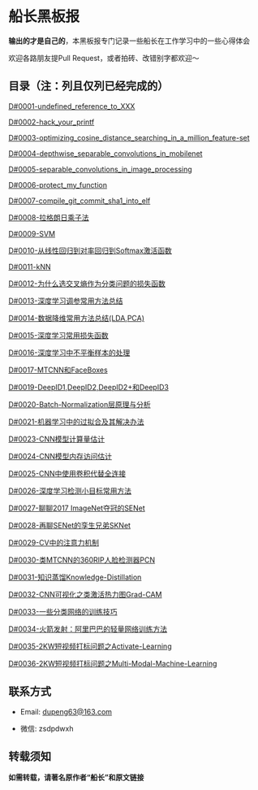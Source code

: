 # 船长黑板报

**输出的才是自己的**，本黑板报专门记录一些船长在工作学习中的一些心得体会

欢迎各路朋友提Pull Request，或者拍砖、改错别字都欢迎～

## 目录（注：列且仅列已经完成的）

[D#0001-undefined_reference_to_XXX](https://github.com/Captain1986/CaptainBlackboard/blob/master/D%230001-undefined_reference_to_XXX/D%230001.md)

[D#0002-hack_your_printf](https://github.com/Captain1986/CaptainBlackboard/blob/master/D%230002-hack_your_printf/D%230002.md)

[D#0003-optimizing_cosine_distance_searching_in_a_million_feature-set](https://github.com/Captain1986/CaptainBlackboard/blob/master/D%230003-optimizing_cosine_distance_searching_in_a_million_feature-set/D%230003.md)

[D#0004-depthwise_separable_convolutions_in_mobilenet](https://github.com/Captain1986/CaptainBlackboard/blob/master/D%230004-depthwise_separable_convolutions_in_mobilenet/D%230004.md)

[D#0005-separable_convolutions_in_image_processing](https://github.com/Captain1986/CaptainBlackboard/blob/master/D%230005-separable_convolutions_in_image_processing/D%230005.md)

[D#0006-protect_my_function](https://github.com/Captain1986/CaptainBlackboard/blob/master/D%230006-protect_my_function/D%230006.md)

[D#0007-compile_git_commit_sha1_into_elf](https://github.com/Captain1986/CaptainBlackboard/blob/master/D%230007-compile_git_commit_sha1_into_elf/D%230007.md)

[D#0008-拉格朗日乘子法](https://github.com/Captain1986/CaptainBlackboard/blob/master/D%230008-%E6%8B%89%E6%A0%BC%E6%9C%97%E6%97%A5%E4%B9%98%E5%AD%90%E6%B3%95/D%230008.md)

[D#0009-SVM](https://github.com/Captain1986/CaptainBlackboard/blob/master/D%230009-SVM/D%230009.md)

[D#0010-从线性回归到对率回归到Softmax激活函数](https://github.com/Captain1986/CaptainBlackboard/blob/master/D%230010-%E4%BB%8E%E7%BA%BF%E6%80%A7%E5%9B%9E%E5%BD%92%E5%88%B0%E5%AF%B9%E7%8E%87%E5%9B%9E%E5%BD%92%E5%88%B0Softmax%E6%BF%80%E6%B4%BB%E5%87%BD%E6%95%B0/D%230010.md)

[D#0011-kNN](https://github.com/Captain1986/CaptainBlackboard/blob/master/D%230011-kNN/D%230011.md)

[D#0012-为什么选交叉熵作为分类问题的损失函数](https://github.com/Captain1986/CaptainBlackboard/blob/master/D%230012-%E4%B8%BA%E4%BB%80%E4%B9%88%E9%80%89%E4%BA%A4%E5%8F%89%E7%86%B5%E4%BD%9C%E4%B8%BA%E5%88%86%E7%B1%BB%E9%97%AE%E9%A2%98%E7%9A%84%E6%8D%9F%E5%A4%B1%E5%87%BD%E6%95%B0/D%230012.md)

[D#0013-深度学习调参常用方法总结](https://github.com/Captain1986/CaptainBlackboard/blob/master/D%230013-%E6%B7%B1%E5%BA%A6%E5%AD%A6%E4%B9%A0%E8%B0%83%E5%8F%82%E5%B8%B8%E7%94%A8%E6%96%B9%E6%B3%95%E6%80%BB%E7%BB%93/D%230013.md)

[D#0014-数据降维常用方法总结(LDA,PCA)](https://github.com/Captain1986/CaptainBlackboard/blob/master/D%230014-%E6%95%B0%E6%8D%AE%E9%99%8D%E7%BB%B4%E5%B8%B8%E7%94%A8%E6%96%B9%E6%B3%95%E6%80%BB%E7%BB%93(LDA%2CPCA)/D%230014.md)

[D#0015-深度学习常用损失函数](https://github.com/Captain1986/CaptainBlackboard/blob/master/D%230015-%E6%B7%B1%E5%BA%A6%E5%AD%A6%E4%B9%A0%E5%B8%B8%E7%94%A8%E6%8D%9F%E5%A4%B1%E5%87%BD%E6%95%B0/D%230015.md)

[D#0016-深度学习中不平衡样本的处理](https://github.com/Captain1986/CaptainBlackboard/blob/master/D%230016-%E6%B7%B1%E5%BA%A6%E5%AD%A6%E4%B9%A0%E4%B8%AD%E4%B8%8D%E5%B9%B3%E8%A1%A1%E6%A0%B7%E6%9C%AC%E7%9A%84%E5%A4%84%E7%90%86/D%230016.md)

[D#0017-MTCNN和FaceBoxes](https://github.com/Captain1986/CaptainBlackboard/blob/master/D%230017-MTCNN%E5%92%8CFaceBoxes/D%230017.md)

[D#0019-DeepID1,DeepID2,DeepID2+和DeepID3](https://github.com/Captain1986/CaptainBlackboard/blob/master/D%230019-DeepID1%2CDeepID2%2CDeepID2%2B%E5%92%8CDeepID3/D%230019.md)

[D#0020-Batch-Normalization层原理与分析](https://github.com/Captain1986/CaptainBlackboard/blob/master/D%230020-Batch-Normalization%E5%B1%82%E5%8E%9F%E7%90%86%E4%B8%8E%E5%88%86%E6%9E%90/D%230020.md)

[D#0021-机器学习中的过拟合及其解决办法](https://github.com/Captain1986/CaptainBlackboard/blob/master/D%230021-%E6%9C%BA%E5%99%A8%E5%AD%A6%E4%B9%A0%E4%B8%AD%E7%9A%84%E8%BF%87%E6%8B%9F%E5%90%88%E5%8F%8A%E5%85%B6%E8%A7%A3%E5%86%B3%E5%8A%9E%E6%B3%95/D%230021.md)

[D#0023-CNN模型计算量估计](https://github.com/Captain1986/CaptainBlackboard/blob/master/D%230023-CNN%E6%A8%A1%E5%9E%8B%E8%AE%A1%E7%AE%97%E9%87%8F%E4%BC%B0%E8%AE%A1/D%230023.md)

[D#0024-CNN模型内存访问估计](https://github.com/Captain1986/CaptainBlackboard/blob/master/D%230024-CNN%E6%A8%A1%E5%9E%8B%E5%86%85%E5%AD%98%E8%AE%BF%E9%97%AE%E4%BC%B0%E8%AE%A1/D%230024.md)

[D#0025-CNN中使用卷积代替全连接](https://github.com/Captain1986/CaptainBlackboard/blob/master/D%230025-CNN%E4%B8%AD%E4%BD%BF%E7%94%A8%E5%8D%B7%E7%A7%AF%E4%BB%A3%E6%9B%BF%E5%85%A8%E8%BF%9E%E6%8E%A5/D%230025.md)

[D#0026-深度学习检测小目标常用方法](https://github.com/Captain1986/CaptainBlackboard/blob/master/D%230026-%E6%B7%B1%E5%BA%A6%E5%AD%A6%E4%B9%A0%E6%A3%80%E6%B5%8B%E5%B0%8F%E7%9B%AE%E6%A0%87%E5%B8%B8%E7%94%A8%E6%96%B9%E6%B3%95/D%230026.md)

[D#0027-聊聊2017 ImageNet夺冠的SENet](https://github.com/Captain1986/CaptainBlackboard/blob/master/D%230027-%E8%81%8A%E8%81%8A2017%20ImageNet%E5%A4%BA%E5%86%A0%E7%9A%84SENet/D%230027.md)

[D#0028-再聊SENet的孪生兄弟SKNet](https://github.com/Captain1986/CaptainBlackboard/blob/master/D%230028-%E5%86%8D%E8%81%8ASENet%E7%9A%84%E5%AD%AA%E7%94%9F%E5%85%84%E5%BC%9FSKNet/D%230028.md)

[D#0029-CV中的注意力机制](https://github.com/Captain1986/CaptainBlackboard/blob/master/D%230029-CV%E4%B8%AD%E7%9A%84%E6%B3%A8%E6%84%8F%E5%8A%9B%E6%9C%BA%E5%88%B6/D%230029.md)

[D#0030-类MTCNN的360RIP人脸检测器PCN](https://github.com/Captain1986/CaptainBlackboard/blob/master/D%230030-%E7%B1%BBMTCNN%E7%9A%84360RIP%E4%BA%BA%E8%84%B8%E6%A3%80%E6%B5%8B%E5%99%A8PCN/D%230030.md)

[D#0031-知识蒸馏Knowledge-Distillation](https://github.com/Captain1986/CaptainBlackboard/blob/master/D%230031-%E7%9F%A5%E8%AF%86%E8%92%B8%E9%A6%8FKnowledge-Distillation/D%230031.md)

[D#0032-CNN可视化之类激活热力图Grad-CAM](https://github.com/Captain1986/CaptainBlackboard/blob/master/D%230032-CNN%E5%8F%AF%E8%A7%86%E5%8C%96%E4%B9%8B%E7%B1%BB%E6%BF%80%E6%B4%BB%E7%83%AD%E5%8A%9B%E5%9B%BEGrad-CAM/D%230032.md)

[D#0033-一些分类网络的训练技巧](https://github.com/Captain1986/CaptainBlackboard/blob/master/D%230033-%E4%B8%80%E4%BA%9B%E5%88%86%E7%B1%BB%E7%BD%91%E7%BB%9C%E7%9A%84%E8%AE%AD%E7%BB%83%E6%8A%80%E5%B7%A7/D%230033.md)

[D#0034-火箭发射：阿里巴巴的轻量网络训练方法](https://github.com/Captain1986/CaptainBlackboard/blob/master/D%230034-%E7%81%AB%E7%AE%AD%E5%8F%91%E5%B0%84%EF%BC%9A%E9%98%BF%E9%87%8C%E5%B7%B4%E5%B7%B4%E7%9A%84%E8%BD%BB%E9%87%8F%E7%BD%91%E7%BB%9C%E8%AE%AD%E7%BB%83%E6%96%B9%E6%B3%95/D%230034.md)

[D#0035-2KW短视频打标问题之Activate-Learning](https://github.com/Captain1986/CaptainBlackboard/blob/master/D%230035-2KW%E7%9F%AD%E8%A7%86%E9%A2%91%E6%89%93%E6%A0%87%E9%97%AE%E9%A2%98%E4%B9%8BActivate-Learning/D%230035.md)

[D#0036-2KW短视频打标问题之Multi-Modal-Machine-Learning](https://github.com/Captain1986/CaptainBlackboard/blob/master/D%230036-2KW%E7%9F%AD%E8%A7%86%E9%A2%91%E6%89%93%E6%A0%87%E9%97%AE%E9%A2%98%E4%B9%8BMulti-Modal-Machine-Learning/D%230036.md)

## 联系方式

+ Email: dupeng63@163.com

+ 微信: zsdpdwxh

## 转载须知

**如需转载，请著名原作者“船长”和原文链接**
